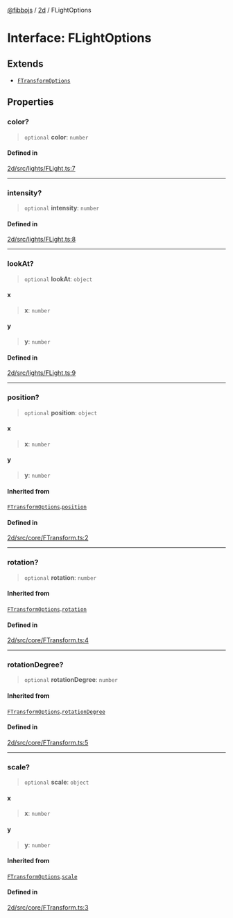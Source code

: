 [@fibbojs](/api/index) / [2d](/api/2d) / FLightOptions

# Interface: FLightOptions

## Extends

- [`FTransformOptions`](FTransformOptions.md)

## Properties

### color?

> `optional` **color**: `number`

#### Defined in

[2d/src/lights/FLight.ts:7](https://github.com/fibbojs/fibbo/blob/fc0b9ae1dcd24855b80ad46a69cb7005bbcce7f4/packages/2d/src/lights/FLight.ts#L7)

***

### intensity?

> `optional` **intensity**: `number`

#### Defined in

[2d/src/lights/FLight.ts:8](https://github.com/fibbojs/fibbo/blob/fc0b9ae1dcd24855b80ad46a69cb7005bbcce7f4/packages/2d/src/lights/FLight.ts#L8)

***

### lookAt?

> `optional` **lookAt**: `object`

#### x

> **x**: `number`

#### y

> **y**: `number`

#### Defined in

[2d/src/lights/FLight.ts:9](https://github.com/fibbojs/fibbo/blob/fc0b9ae1dcd24855b80ad46a69cb7005bbcce7f4/packages/2d/src/lights/FLight.ts#L9)

***

### position?

> `optional` **position**: `object`

#### x

> **x**: `number`

#### y

> **y**: `number`

#### Inherited from

[`FTransformOptions`](FTransformOptions.md).[`position`](FTransformOptions.md#position)

#### Defined in

[2d/src/core/FTransform.ts:2](https://github.com/fibbojs/fibbo/blob/fc0b9ae1dcd24855b80ad46a69cb7005bbcce7f4/packages/2d/src/core/FTransform.ts#L2)

***

### rotation?

> `optional` **rotation**: `number`

#### Inherited from

[`FTransformOptions`](FTransformOptions.md).[`rotation`](FTransformOptions.md#rotation)

#### Defined in

[2d/src/core/FTransform.ts:4](https://github.com/fibbojs/fibbo/blob/fc0b9ae1dcd24855b80ad46a69cb7005bbcce7f4/packages/2d/src/core/FTransform.ts#L4)

***

### rotationDegree?

> `optional` **rotationDegree**: `number`

#### Inherited from

[`FTransformOptions`](FTransformOptions.md).[`rotationDegree`](FTransformOptions.md#rotationdegree)

#### Defined in

[2d/src/core/FTransform.ts:5](https://github.com/fibbojs/fibbo/blob/fc0b9ae1dcd24855b80ad46a69cb7005bbcce7f4/packages/2d/src/core/FTransform.ts#L5)

***

### scale?

> `optional` **scale**: `object`

#### x

> **x**: `number`

#### y

> **y**: `number`

#### Inherited from

[`FTransformOptions`](FTransformOptions.md).[`scale`](FTransformOptions.md#scale)

#### Defined in

[2d/src/core/FTransform.ts:3](https://github.com/fibbojs/fibbo/blob/fc0b9ae1dcd24855b80ad46a69cb7005bbcce7f4/packages/2d/src/core/FTransform.ts#L3)
